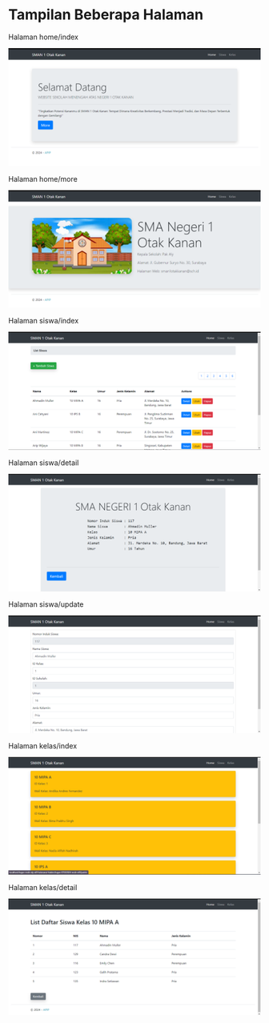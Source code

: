 # Tampilan Beberapa Halaman

Halaman home/index

![Screenshot_home/index](/tugas-07032024-msib-afif/public/img/ss1.png)

Halaman home/more

![Screenshot_home/more](/tugas-07032024-msib-afif/public/img/ss2.png)

Halaman siswa/index

![Screenshot_siswa/index](/tugas-07032024-msib-afif/public/img/ss3.png)

Halaman siswa/detail

![Screenshot_siswa/detail](/tugas-07032024-msib-afif/public/img/ss4.png)

Halaman siswa/update

![Screenshot_siswa/update](/tugas-07032024-msib-afif/public/img/ss5.png)

Halaman kelas/index

![Screenshot_kelas/index](/tugas-07032024-msib-afif/public/img/ss6.png)

Halaman kelas/detail

![Screenshot_kelas/detail](/tugas-07032024-msib-afif/public/img/ss7.png)